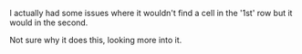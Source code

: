I actually had some issues where it wouldn't find a cell in the '1st' row but it would in the second.

Not sure why it does this, looking more into it.
